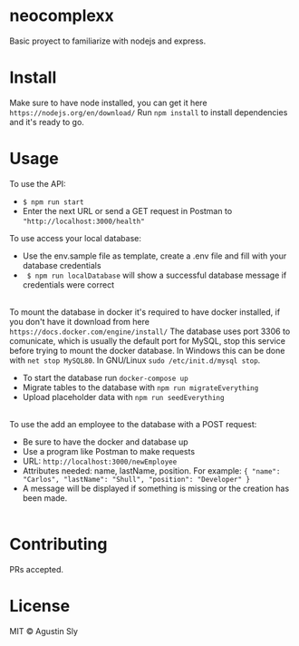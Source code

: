 # neocomplexx
Basic proyect to familiarize with nodejs and express.

# Install
Make sure to have node installed, you can get it here `https://nodejs.org/en/download/`
Run `npm install` to install dependencies and it's ready to go.

# Usage
To use the API:
- ` $ npm run start `
- Enter the next URL or send a GET request in Postman to `"http://localhost:3000/health"`


To use access your local database:
- Use the env.sample file as template, create a .env file and fill with your database credentials
- ` $ npm run localDatabase` will show a successful database message if credentials were correct
<br /><br />

To mount the database in docker it's required to have docker installed, if you don't have it download from here `https://docs.docker.com/engine/install/`
The database uses port 3306 to comunicate, which is usually the default port for MySQL, stop this service before trying to mount the docker database. In Windows this can be done with `net stop MySQL80`. In GNU/Linux `sudo /etc/init.d/mysql stop`.
- To start the database run `docker-compose up`
- Migrate tables to the database with `npm run migrateEverything`
- Upload placeholder data with `npm run seedEverything`
<br /><br />

To use the add an employee to the database with a POST request:
- Be sure to have the docker and database up
- Use a program like Postman to make requests
- URL: `http://localhost:3000/newEmployee`
- Attributes needed: name, lastName, position. For example:
`{
	"name": "Carlos",
	"lastName": "Shull",
	"position": "Developer"
}`
- A message will be displayed if something is missing or the creation has been made.
<br /><br />

# Contributing
PRs accepted.

# License
MIT © Agustin Sly
